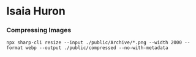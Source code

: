 # Isaia Huron


### Compressing Images
```
npx sharp-cli resize --input ./public/Archive/*.png --width 2000 --format webp --output ./public/compressed --no-with-metadata
```